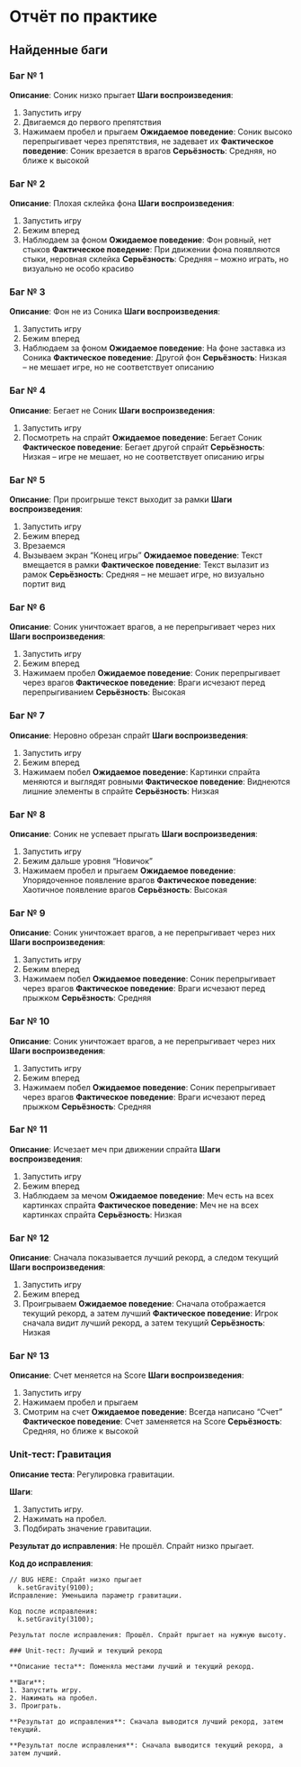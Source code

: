 # Отчёт по практике

## Найденные баги

### Баг № 1
**Описание**: Соник низко прыгает
**Шаги воспроизведения**:  
1. Запустить игру 
2. Двигаемся до первого препятствия
3. Нажимаем пробел и прыгаем
**Ожидаемое поведение**: Соник высоко перепрыгивает через препятствия, не задевает их 
**Фактическое поведение**: Соник врезается в врагов
**Серьёзность**: Средняя, но ближе к высокой

### Баг № 2
**Описание**: Плохая склейка фона
**Шаги воспроизведения**:  
1. Запустить игру 
2. Бежим вперед
3. Наблюдаем за фоном
**Ожидаемое поведение**: Фон ровный, нет стыков
**Фактическое поведение**: При движении фона появляются стыки, неровная склейка
**Серьёзность**: Средняя – можно играть, но визуально не особо красиво

### Баг № 3
**Описание**: Фон не из Соника
**Шаги воспроизведения**:  
1. Запустить игру 
2. Бежим вперед
3. Наблюдаем за фоном
**Ожидаемое поведение**: На фоне заставка из Соника
**Фактическое поведение**: Другой фон
**Серьёзность**: Низкая – не мешает игре, но не соответствует описанию

### Баг № 4
**Описание**: Бегает не Соник 
**Шаги воспроизведения**:  
1. Запустить игру 
2. Посмотреть на спрайт
**Ожидаемое поведение**: Бегает Соник
**Фактическое поведение**: Бегает другой спрайт
**Серьёзность**: Низкая  – игре не мешает, но не соответствует описанию игры

### Баг № 5
**Описание**: При проигрыше текст выходит за рамки
**Шаги воспроизведения**:  
1. Запустить игру 
2. Бежим вперед
3. Врезаемся
4. Вызываем экран “Конец игры”
**Ожидаемое поведение**: Текст вмещается в рамки
**Фактическое поведение**: Текст вылазит из рамок
**Серьёзность**: Средняя – не мешает игре, но визуально портит вид

### Баг № 6
**Описание**: Соник уничтожает врагов, а не перепрыгивает через них
**Шаги воспроизведения**:  
1. Запустить игру 
2. Бежим вперед
3. Нажимаем пробел
**Ожидаемое поведение**: Соник перепрыгивает через врагов
**Фактическое поведение**: Враги исчезают перед перепрыгиванием
**Серьёзность**: Высокая

### Баг № 7
**Описание**: Неровно обрезан спрайт
**Шаги воспроизведения**:  
1. Запустить игру 
2. Бежим вперед
3. Нажимаем побел
**Ожидаемое поведение**: Картинки спрайта меняются и выглядят ровными
**Фактическое поведение**: Виднеются лишние элементы в спрайте
**Серьёзность**: Низкая


### Баг № 8
**Описание**: Соник не успевает прыгать
**Шаги воспроизведения**:  
1. Запустить игру 
2. Бежим дальше уровня “Новичок”
3. Нажимаем пробел и прыгаем
**Ожидаемое поведение**: Упорядоченное появление врагов 
**Фактическое поведение**: Хаотичное появление врагов
**Серьёзность**: Высокая

### Баг № 9
**Описание**: Соник уничтожает врагов, а не перепрыгивает через них
**Шаги воспроизведения**:  
1. Запустить игру 
2. Бежим вперед
3. Нажимаем побел
**Ожидаемое поведение**: Соник перепрыгивает через врагов
**Фактическое поведение**: Враги исчезают перед прыжком
**Серьёзность**: Средняя

### Баг № 10
**Описание**: Соник уничтожает врагов, а не перепрыгивает через них
**Шаги воспроизведения**:  
1. Запустить игру 
2. Бежим вперед
3. Нажимаем побел
**Ожидаемое поведение**: Соник перепрыгивает через врагов
**Фактическое поведение**: Враги исчезают перед прыжком
**Серьёзность**: Средняя

### Баг № 11
**Описание**: Исчезает меч при движении спрайта
**Шаги воспроизведения**:  
1. Запустить игру 
2. Бежим вперед
3. Наблюдаем за мечом
**Ожидаемое поведение**: Меч есть на всех картинках спрайта
**Фактическое поведение**: Меч не на всех картинках спрайта
**Серьёзность**: Низкая

### Баг № 12
**Описание**: Сначала показывается лучший рекорд, а следом текущий
**Шаги воспроизведения**:  
1. Запустить игру 
2. Бежим вперед
3. Проигрываем
**Ожидаемое поведение**: Сначала отображается текущий рекорд, а затем лучший
**Фактическое поведение**: Игрок сначала видит лучший рекорд, а затем текущий
**Серьёзность**: Низкая

### Баг № 13
**Описание**: Счет меняется на Score
**Шаги воспроизведения**:  
1. Запустить игру 
2. Нажимаем пробел и прыгаем
3. Смотрим на счет
**Ожидаемое поведение**: Всегда написано “Счет”
**Фактическое поведение**: Счет заменяется на Score
**Серьёзность**: Средняя, но ближе к высокой


### Unit-тест: Гравитация

**Описание теста**: Регулировка гравитации.  

**Шаги**:  
1. Запустить игру.  
2. Нажимать на пробел.  
3. Подбирать значение гравитации.  

**Результат до исправления**: Не прошёл. Спрайт низко прыгает.  

**Код до исправления**:  
```JS
// BUG HERE: Спрайт низко прыгает 
  k.setGravity(9100);
Исправление: Уменьшила параметр гравитации.

Код после исправления:
  k.setGravity(3100);

Результат после исправления: Прошёл. Спрайт прыгает на нужную высоту.

### Unit-тест: Лучший и текущий рекорд

**Описание теста**: Поменяла местами лучший и текущий рекорд.  

**Шаги**:  
1. Запустить игру.  
2. Нажимать на пробел.  
3. Проиграть.  

**Результат до исправления**: Сначала выводится лучший рекорд, затем текущий.  

**Результат после исправления**: Сначала выводится текущий рекорд, а затем лучший.  
```
